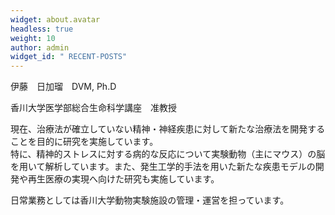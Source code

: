 ```yaml
---
widget: about.avatar
headless: true
weight: 10
author: admin
widget_id: " RECENT-POSTS"
---
```

伊藤　日加瑠　DVM, Ph.D

香川大学医学部総合生命科学講座　准教授

現在、治療法が確立していない精神・神経疾患に対して新たな治療法を開発することを目的に研究を実施しています。\
特に、精神的ストレスに対する病的な反応について実験動物（主にマウス）の脳を用いて解析しています。また、発生工学的手法を用いた新たな疾患モデルの開発や再生医療の実現へ向けた研究も実施しています。

日常業務としては香川大学動物実験施設の管理・運営を担っています。